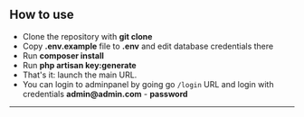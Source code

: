 ## How to use

-   Clone the repository with **git clone**
-   Copy **.env.example** file to **.env** and edit database credentials there
-   Run **composer install**
-   Run **php artisan key:generate**
-   That's it: launch the main URL.
-   You can login to adminpanel by going go `/login` URL and login with credentials __admin@admin.com__ - **password**

---
